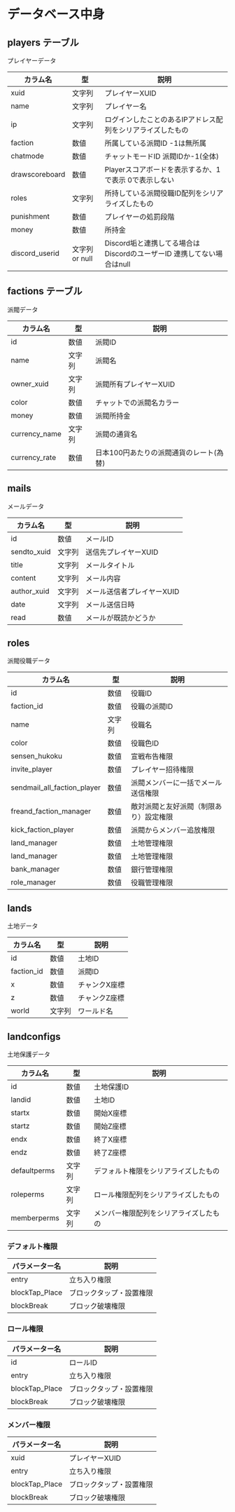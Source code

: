 # データベース中身

## players テーブル

プレイヤーデータ

| カラム名           | 型           | 説明                                            |
|----------------|-------------|-----------------------------------------------|
| xuid           | 文字列         | プレイヤーXUID                                     |
| name           | 文字列         | プレイヤー名                                        |
| ip             | 文字列         | ログインしたことのあるIPアドレス配列をシリアライズしたもの                |
| faction        | 数値          | 所属している派閥ID -1は無所属                             |
| chatmode       | 数値          | チャットモードID 派閥IDか-1(全体)                         |
| drawscoreboard | 数値          | Playerスコアボードを表示するか、1で表示 0で表示しない               |
| roles          | 文字列         | 所持している派閥役職ID配列をシリアライズしたもの                     |
| punishment     | 数値          | プレイヤーの処罰段階                                    |
| money          | 数値          | 所持金                                           |
| discord_userid | 文字列 or null | Discord垢と連携してる場合はDiscordのユーザーID 連携してない場合はnull |

## factions テーブル

派閥データ

| カラム名          | 型   | 説明                     |
|---------------|-----|------------------------|
| id            | 数値  | 派閥ID                   |
| name          | 文字列 | 派閥名                    |
| owner_xuid    | 文字列 | 派閥所有プレイヤーXUID          |
| color         | 数値  | チャットでの派閥名カラー           |
| money         | 数値  | 派閥所持金                  |
| currency_name | 文字列 | 派閥の通貨名                 |
| currency_rate | 数値  | 日本100円あたりの派閥通貨のレート(為替) |

## mails

メールデータ

| カラム名        | 型   | 説明              |
|-------------|-----|-----------------|
| id          | 数値  | メールID           |
| sendto_xuid | 文字列 | 送信先プレイヤーXUID    |
| title       | 文字列 | メールタイトル         |
| content     | 文字列 | メール内容           |
| author_xuid | 文字列 | メール送信者プレイヤーXUID |
| date        | 文字列 | メール送信日時         |
| read        | 数値  | メールが既読かどうか      |

## roles

派閥役職データ

| カラム名                        | 型   | 説明                  |
|-----------------------------|-----|---------------------|
| id                          | 数値  | 役職ID                |
| faction_id                  | 数値  | 役職の派閥ID             | 
| name                        | 文字列 | 役職名                 |
| color                       | 数値  | 役職色ID               |
| sensen_hukoku               | 数値  | 宣戦布告権限              |
| invite_player               | 数値  | プレイヤー招待権限           |
| sendmail_all_faction_player | 数値  | 派閥メンバーに一括でメール送信権限   |
| freand_faction_manager      | 数値  | 敵対派閥と友好派閥（制限あり）設定権限 |
| kick_faction_player         | 数値  | 派閥からメンバー追放権限        |
| land_manager                | 数値  | 土地管理権限              |
| land_manager                | 数値  | 土地管理権限              |
| bank_manager                | 数値  | 銀行管理権限              |
| role_manager                | 数値  | 役職管理権限              |

## lands

土地データ

| カラム名       | 型   | 説明      |
|------------|-----|---------|
| id         | 数値  | 土地ID    |
| faction_id | 数値  | 派閥ID    |
| x          | 数値  | チャンクX座標 |
| z          | 数値  | チャンクZ座標 |
| world      | 文字列 | ワールド名   |

## landconfigs

土地保護データ

| カラム名         | 型    | 説明                  |
|--------------|------|---------------------|
| id           | 数値   | 土地保護ID              |
| landid       | 数値   | 土地ID                |
| startx       | 数値   | 開始X座標               |
| startz       | 数値   | 開始Z座標               |
| endx         | 数値   | 終了X座標               |
| endz         | 数値   | 終了Z座標               |
| defaultperms | 文字列  | デフォルト権限をシリアライズしたもの  |
| roleperms    | 文字列  | ロール権限配列をシリアライズしたもの  |
| memberperms  | 文字列  | メンバー権限配列をシリアライズしたもの |

### デフォルト権限

| パラメーター名        | 説明           |
|----------------|--------------|
| entry          | 立ち入り権限       |
| blockTap_Place | ブロックタップ・設置権限 |
| blockBreak     | ブロック破壊権限     |


### ロール権限

| パラメーター名        | 説明           |
|----------------|--------------|
| id             | ロールID        |
| entry          | 立ち入り権限       |
| blockTap_Place | ブロックタップ・設置権限 |
| blockBreak     | ブロック破壊権限     |

### メンバー権限

| パラメーター名        | 説明           |
|----------------|--------------|
| xuid           | プレイヤーXUID    |
| entry          | 立ち入り権限       |
| blockTap_Place | ブロックタップ・設置権限 |
| blockBreak     | ブロック破壊権限     |




